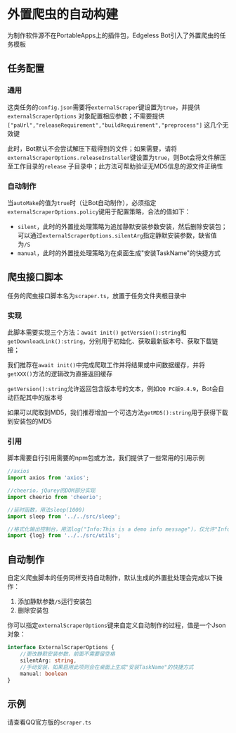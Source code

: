 # 外置爬虫的自动构建

为制作软件源不在PortableApps上的插件包，Edgeless Bot引入了外置爬虫的任务模板

## 任务配置

### 通用

这类任务的`config.json`需要将`externalScraper`键设置为`true`，并提供`externalScraperOptions`
对象配置相应参数；不需要提供`["paUrl","releaseRequirement","buildRequirement","preprocess"]`
这几个无效键

此时，Bot默认不会尝试解压下载得到的文件；如果需要，请将`externalScraperOptions.releaseInstaller`键设置为`true`，则Bot会将文件解压至工作目录的`release`
子目录中；此方法可帮助验证无MD5信息的源文件正确性

### 自动制作

当`autoMake`的值为`true`时（让Bot自动制作），必须指定`externalScraperOptions.policy`键用于配置策略，合法的值如下：

* `silent`，此时的外置批处理策略为追加静默安装参数安装，然后删除安装包；可以通过`externalScraperOptions.silentArg`指定静默安装参数，缺省值为`/S`
* `manual`，此时的外置批处理策略为在桌面生成"安装TaskName"的快捷方式

## 爬虫接口脚本

任务的爬虫接口脚本名为`scraper.ts`，放置于任务文件夹根目录中

### 实现

此脚本需要实现三个方法：`await init()` `getVersion():string`和`getDownloadLink():string`，分别用于初始化、获取最新版本号、获取下载链接；

我们推荐在`await init()`中完成爬取工作并将结果或中间数据缓存，并将`getXXX()`方法的逻辑改为直接返回缓存

`getVersion():string`允许返回包含版本号的文本，例如`QQ PC版9.4.9`，Bot会自动匹配其中的版本号

如果可以爬取到MD5，我们推荐增加一个可选方法`getMD5():string`用于获得下载到安装包的MD5

### 引用

脚本需要自行引用需要的npm包或方法，我们提供了一些常用的引用示例

```javascript
//axios
import axios from 'axios';

//cheerio，jQurey的DOM部分实现
import cheerio from 'cheerio';

//延时函数，用法sleep(1000)
import sleep from '../../src/sleep';

//格式化输出控制台，用法log("Info:This is a demo info message")，仅允许"Info"、"Warning"、"Error"三种开头
import {log} from '../../src/utils';
```

## 自动制作

自定义爬虫脚本的任务同样支持自动制作，默认生成的外置批处理会完成以下操作：

1. 添加静默参数`/S`运行安装包
2. 删除安装包

你可以指定`externalScraperOptions`键来自定义自动制作的过程，值是一个Json对象：

```typescript
interface ExternalScraperOptions {
    //更改静默安装参数，前面不需要留空格
    silentArg: string,
    //手动安装，如果启用此项则会在桌面上生成"安装TaskName"的快捷方式
    manual: boolean
}
```

## 示例

请查看QQ官方版的`scraper.ts`